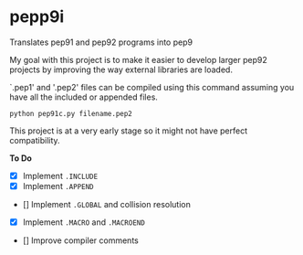 # pepp9i
Translates pep91 and pep92 programs into pep9

My goal with this project is to make it easier to develop larger pep92 projects by improving the way external libraries are loaded.

`.pep1' and '.pep2' files can be compiled using this command assuming you have all the included or appended files.
```
python pep91c.py filename.pep2
```
This project is at a very early stage so it might not have perfect compatibility.

**To Do**

- [x] Implement ```.INCLUDE```
- [x] Implement ```.APPEND```
- [] Implement ```.GLOBAL``` and collision resolution
- [x] Implement ```.MACRO``` and ```.MACROEND```
- [] Improve compiler comments